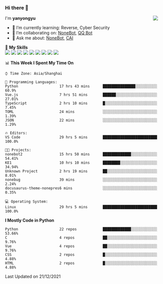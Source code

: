 ### Hi there 👋

<a href="#">
  <img align="right" src="https://github-readme-stats.vercel.app/api?username=yanyongyu&count_private=true&show_icons=true&bg_color=15,f2f7fd,E0EAFC" />
</a>

I'm **yanyongyu**

- 🌱 I’m currently learning: Reverse, Cyber Security
- 👯 I’m collaborating on: [NoneBot](https://github.com/nonebot), [QQ Bot](https://github.com/Mrs4s/go-cqhttp)
- 💬 Ask me about: [NoneBot](https://github.com/nonebot), [CAI](https://github.com/cscs181/CAI)

🌟 **My Skills**  
![](https://img.shields.io/badge/-Python-3e74a2?style=flat-square&logo=Python&logoColor=fff)
![](https://img.shields.io/badge/-Node.js-339933?style=flat-square&logo=Node.js&logoColor=fff)
![](https://img.shields.io/badge/-Vue-4fc08d?style=flat-square&logo=Vue.js&logoColor=fff)
![](https://img.shields.io/badge/-React-2d98ce?style=flat-square&logo=React&logoColor=fff)
![](https://img.shields.io/badge/-Docker-2496ED?style=flat-square&logo=Docker&logoColor=fff)
![](https://img.shields.io/badge/-Linux-000000?style=flat-square&logo=Linux&logoColor=fff)
![](https://img.shields.io/badge/-MySQL-4479A1?style=flat-square&logo=MySQL&logoColor=fff)
![](https://img.shields.io/badge/-Redis-DC382D?style=flat-square&logo=Redis&logoColor=fff)
![](https://img.shields.io/badge/-MongoDB-47A248?style=flat-square&logo=MongoDB&logoColor=fff)

<!--START_SECTION:waka-->
📊 **This Week I Spent My Time On** 

```text
⌚︎ Time Zone: Asia/Shanghai

💬 Programming Languages: 
Python                   17 hrs 43 mins      ███████████████░░░░░░░░░░   60.9% 
Vue.js                   7 hrs 51 mins       ██████░░░░░░░░░░░░░░░░░░░   27.01% 
TypeScript               2 hrs 10 mins       █░░░░░░░░░░░░░░░░░░░░░░░░   7.45% 
TOML                     24 mins             ░░░░░░░░░░░░░░░░░░░░░░░░░   1.39% 
JSON                     22 mins             ░░░░░░░░░░░░░░░░░░░░░░░░░   1.29%

🔥 Editors: 
VS Code                  29 hrs 5 mins       █████████████████████████   100.0%

🐱‍💻 Projects: 
nonebot2                 15 hrs 50 mins      █████████████░░░░░░░░░░░░   54.41% 
KE1                      10 hrs 10 mins      ████████░░░░░░░░░░░░░░░░░   34.94% 
Unknown Project          2 hrs 19 mins       ██░░░░░░░░░░░░░░░░░░░░░░░   8.01% 
nonebug                  39 mins             ░░░░░░░░░░░░░░░░░░░░░░░░░   2.24% 
docusaurus-theme-nonepres6 mins              ░░░░░░░░░░░░░░░░░░░░░░░░░   0.35%

💻 Operating System: 
Linux                    29 hrs 5 mins       █████████████████████████   100.0%

```

**I Mostly Code in Python** 

```text
Python                   22 repos            █████████████░░░░░░░░░░░░   53.66% 
C                        4 repos             ██░░░░░░░░░░░░░░░░░░░░░░░   9.76% 
Vue                      4 repos             ██░░░░░░░░░░░░░░░░░░░░░░░   9.76% 
CSS                      2 repos             █░░░░░░░░░░░░░░░░░░░░░░░░   4.88% 
HTML                     2 repos             █░░░░░░░░░░░░░░░░░░░░░░░░   4.88%

```



 Last Updated on 21/12/2021
<!--END_SECTION:waka-->
